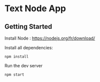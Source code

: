 # Text Node App

## Getting Started

Install Node : https://nodejs.org/fr/download/

Install all dependencies: 
```
npm install
```


Run the dev server

```
npm start
```
